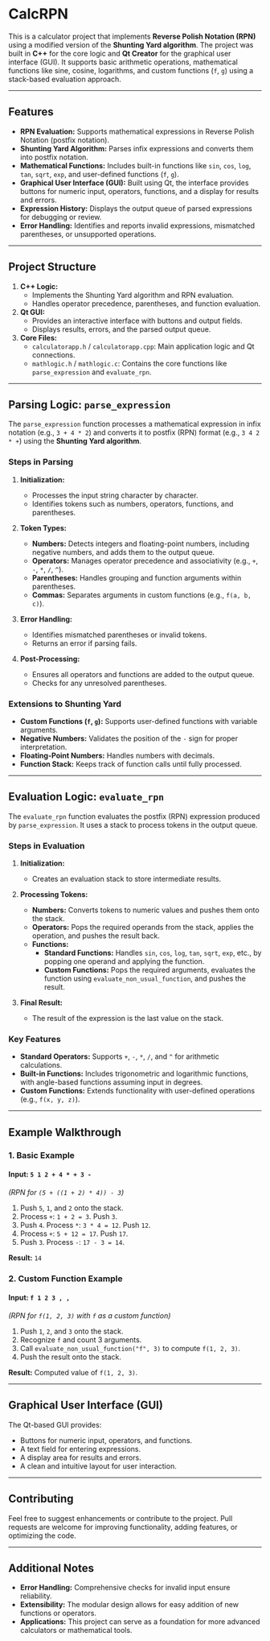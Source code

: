 # **CalcRPN**

This is a calculator project that implements **Reverse Polish Notation (RPN)** using a modified version of the **Shunting Yard algorithm**. The project was built in **C++** for the core logic and **Qt Creator** for the graphical user interface (GUI). It supports basic arithmetic operations, mathematical functions like sine, cosine, logarithms, and custom functions (`f`, `g`) using a stack-based evaluation approach.

---

## **Features**
- **RPN Evaluation:** Supports mathematical expressions in Reverse Polish Notation (postfix notation).
- **Shunting Yard Algorithm:** Parses infix expressions and converts them into postfix notation.
- **Mathematical Functions:** Includes built-in functions like `sin`, `cos`, `log`, `tan`, `sqrt`, `exp`, and user-defined functions (`f`, `g`).
- **Graphical User Interface (GUI):** Built using Qt, the interface provides buttons for numeric input, operators, functions, and a display for results and errors.
- **Expression History:** Displays the output queue of parsed expressions for debugging or review.
- **Error Handling:** Identifies and reports invalid expressions, mismatched parentheses, or unsupported operations.

---

## **Project Structure**
1. **C++ Logic:**
   - Implements the Shunting Yard algorithm and RPN evaluation.
   - Handles operator precedence, parentheses, and function evaluation.
2. **Qt GUI:**
   - Provides an interactive interface with buttons and output fields.
   - Displays results, errors, and the parsed output queue.
3. **Core Files:**
   - `calculatorapp.h` / `calculatorapp.cpp`: Main application logic and Qt connections.
   - `mathlogic.h` / `mathlogic.c`: Contains the core functions like `parse_expression` and `evaluate_rpn`.

---

## **Parsing Logic: `parse_expression`**

The `parse_expression` function processes a mathematical expression in infix notation (e.g., `3 + 4 * 2`) and converts it to postfix (RPN) format (e.g., `3 4 2 * +`) using the **Shunting Yard algorithm**.

### **Steps in Parsing**

1. **Initialization:**
   - Processes the input string character by character.
   - Identifies tokens such as numbers, operators, functions, and parentheses.

2. **Token Types:**
   - **Numbers:** Detects integers and floating-point numbers, including negative numbers, and adds them to the output queue.
   - **Operators:** Manages operator precedence and associativity (e.g., `+`, `-`, `*`, `/`, `^`).
   - **Parentheses:** Handles grouping and function arguments within parentheses.
   - **Commas:** Separates arguments in custom functions (e.g., `f(a, b, c)`).

3. **Error Handling:**
   - Identifies mismatched parentheses or invalid tokens.
   - Returns an error if parsing fails.

4. **Post-Processing:**
   - Ensures all operators and functions are added to the output queue.
   - Checks for any unresolved parentheses.

### **Extensions to Shunting Yard**
- **Custom Functions (`f`, `g`):** Supports user-defined functions with variable arguments.
- **Negative Numbers:** Validates the position of the `-` sign for proper interpretation.
- **Floating-Point Numbers:** Handles numbers with decimals.
- **Function Stack:** Keeps track of function calls until fully processed.

---

## **Evaluation Logic: `evaluate_rpn`**

The `evaluate_rpn` function evaluates the postfix (RPN) expression produced by `parse_expression`. It uses a stack to process tokens in the output queue.

### **Steps in Evaluation**
1. **Initialization:**
   - Creates an evaluation stack to store intermediate results.

2. **Processing Tokens:**
   - **Numbers:** Converts tokens to numeric values and pushes them onto the stack.
   - **Operators:** Pops the required operands from the stack, applies the operation, and pushes the result back.
   - **Functions:**
     - **Standard Functions:** Handles `sin`, `cos`, `log`, `tan`, `sqrt`, `exp`, etc., by popping one operand and applying the function.
     - **Custom Functions:** Pops the required arguments, evaluates the function using `evaluate_non_usual_function`, and pushes the result.

3. **Final Result:**
   - The result of the expression is the last value on the stack.

### **Key Features**
- **Standard Operators:** Supports `+`, `-`, `*`, `/`, and `^` for arithmetic calculations.
- **Built-in Functions:** Includes trigonometric and logarithmic functions, with angle-based functions assuming input in degrees.
- **Custom Functions:** Extends functionality with user-defined operations (e.g., `f(x, y, z)`).

---

## **Example Walkthrough**

### **1. Basic Example**
#### Input: `5 1 2 + 4 * + 3 -`  
*(RPN for `(5 + ((1 + 2) * 4)) - 3`)*

1. Push `5`, `1`, and `2` onto the stack.
2. Process `+`: `1 + 2 = 3`. Push `3`.
3. Push `4`. Process `*`: `3 * 4 = 12`. Push `12`.
4. Process `+`: `5 + 12 = 17`. Push `17`.
5. Push `3`. Process `-`: `17 - 3 = 14`.

**Result:** `14`

### **2. Custom Function Example**
#### Input: `f 1 2 3 , ,`
*(RPN for `f(1, 2, 3)` with `f` as a custom function)*

1. Push `1`, `2`, and `3` onto the stack.
2. Recognize `f` and count 3 arguments.
3. Call `evaluate_non_usual_function("f", 3)` to compute `f(1, 2, 3)`.
4. Push the result onto the stack.

**Result:** Computed value of `f(1, 2, 3)`.

---

## **Graphical User Interface (GUI)**

The Qt-based GUI provides:
- Buttons for numeric input, operators, and functions.
- A text field for entering expressions.
- A display area for results and errors.
- A clean and intuitive layout for user interaction.

---

## **Contributing**
Feel free to suggest enhancements or contribute to the project. Pull requests are welcome for improving functionality, adding features, or optimizing the code.

---

## **Additional Notes**
- **Error Handling:** Comprehensive checks for invalid input ensure reliability.
- **Extensibility:** The modular design allows for easy addition of new functions or operators.
- **Applications:** This project can serve as a foundation for more advanced calculators or mathematical tools.


